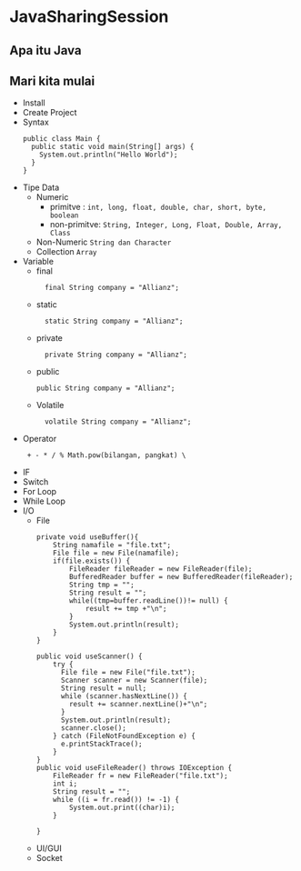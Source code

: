 # JavaSharingSession
## Apa itu Java
###
## Mari kita mulai
- Install
- Create Project
- Syntax
    ```
    public class Main {
      public static void main(String[] args) {
        System.out.println("Hello World");
      }
    }
  ```
- Tipe Data
    - Numeric
      - primitve : ```int, long, float, double, char, short, byte, boolean ```
      - non-primitve: ```String, Integer, Long, Float, Double, Array, Class```
    - Non-Numeric
      ```String dan Character```
    - Collection
      ```Array```
- Variable
    - final
      ```
        final String company = "Allianz";
      ```
    - static
      ```
        static String company = "Allianz";
      ```
    - private
      ```
        private String company = "Allianz";
      ```
    - public
        ```
        public String company = "Allianz";
      ```
    - Volatile
      ```
        volatile String company = "Allianz";
      ```
- Operator
  ```
   + - * / % Math.pow(bilangan, pangkat) \
  ```
- IF
- Switch
- For Loop
- While Loop
- I/O
  - File
    ```
    private void useBuffer(){
		String namafile = "file.txt";
		File file = new File(namafile);
		if(file.exists()) {
			FileReader fileReader = new FileReader(file);
			BufferedReader buffer = new BufferedReader(fileReader);
			String tmp = "";
			String result = "";
			while((tmp=buffer.readLine())!= null) {
				result += tmp +"\n";
			}
			System.out.println(result);
		}
    }

    public void useScanner() {
	    try {
	      File file = new File("file.txt");
	      Scanner scanner = new Scanner(file);
	      String result = null;
	      while (scanner.hasNextLine()) {
	        result += scanner.nextLine()+"\n";
	      }
	      System.out.println(result);
	      scanner.close();
	    } catch (FileNotFoundException e) {
	      e.printStackTrace();
	    }
    }
    public void useFileReader() throws IOException {
		FileReader fr = new FileReader("file.txt");
	    int i;
	    String result = "";
	    while ((i = fr.read()) != -1) {
	    	System.out.print((char)i);
	    }
	    
    }
    ```
  - UI/GUI
  - Socket
  
